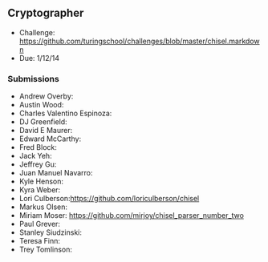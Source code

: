 ## Cryptographer

* Challenge: https://github.com/turingschool/challenges/blob/master/chisel.markdown
* Due: 1/12/14

### Submissions

* Andrew Overby:
* Austin Wood:
* Charles Valentino Espinoza:
* DJ Greenfield:
* David E Maurer:
* Edward McCarthy:
* Fred Block:
* Jack Yeh:
* Jeffrey Gu:
* Juan Manuel Navarro:
* Kyle Henson:
* Kyra Weber:
* Lori Culberson:https://github.com/loriculberson/chisel
* Markus Olsen:
* Miriam Moser: https://github.com/mirjoy/chisel_parser_number_two
* Paul Grever:
* Stanley Siudzinski:
* Teresa Finn:
* Trey Tomlinson:
